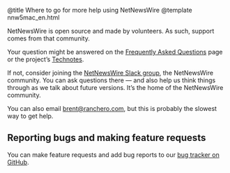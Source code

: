 @title Where to go for more help using NetNewsWire
@template nnw5mac_en.html

NetNewsWire is open source and made by volunteers. As such, support comes from that community.

Your question might be answered on the [Frequently Asked Questions][faq] page or the project’s [Technotes][tn].

If not, consider joining the [NetNewsWire Slack group][slack], the NetNewsWire community. You can ask questions there — and also help us think things through as we talk about future versions. It’s the home of the NetNewsWire community.

You can also email <brent@ranchero.com>, but this is probably the slowest way to get help.


Reporting bugs and making feature requests
------------------------------------------

You can make feature requests and add bug reports to our [bug tracker on GitHub][gh].


[faq]: https://ranchero.com/netnewswire/frequently-asked-questions
[tn]: https://github.com/brentsimmons/NetNewsWire/tree/master/Technotes
[slack]: https://netnewswire.slack.com/join/shared_invite/enQtNjM4MDA1MjQzMDkzLTNlNjBhOWVhYzdhYjA4ZWFhMzQ1MTUxYjU0NTE5ZGY0YzYwZWJhNjYwNTNmNTg2NjIwYWY4YzhlYzk5NmU3ZTc
[gh]: https://github.com/brentsimmons/NetNewsWire/issues

